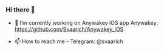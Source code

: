 ### Hi there 👋

- 🔭 I’m currently working on Anywakey iOS app
Anywakey: https://github.com/Svaarich/Anywakey_iOS

- 📫 How to reach me - Telegram: @svaarich
